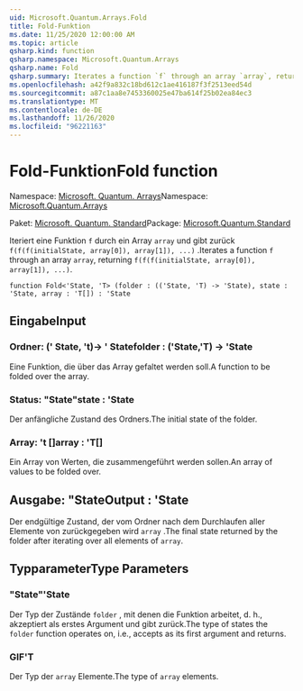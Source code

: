 ```yaml
---
uid: Microsoft.Quantum.Arrays.Fold
title: Fold-Funktion
ms.date: 11/25/2020 12:00:00 AM
ms.topic: article
qsharp.kind: function
qsharp.namespace: Microsoft.Quantum.Arrays
qsharp.name: Fold
qsharp.summary: Iterates a function `f` through an array `array`, returning `f(f(f(initialState, array[0]), array[1]), ...)`.
ms.openlocfilehash: a42f9a832c18bd612c1ae416187f3f2513eed54d
ms.sourcegitcommit: a87c1aa8e7453360025e47ba614f25b02ea84ec3
ms.translationtype: MT
ms.contentlocale: de-DE
ms.lasthandoff: 11/26/2020
ms.locfileid: "96221163"
---
```

# <a name="fold-function"></a><span data-ttu-id="a579e-102">Fold-Funktion</span><span class="sxs-lookup"><span data-stu-id="a579e-102">Fold function</span></span>

<span data-ttu-id="a579e-103">Namespace: [Microsoft. Quantum. Arrays](xref:Microsoft.Quantum.Arrays)</span><span class="sxs-lookup"><span data-stu-id="a579e-103">Namespace: [Microsoft.Quantum.Arrays](xref:Microsoft.Quantum.Arrays)</span></span>

<span data-ttu-id="a579e-104">Paket: [Microsoft. Quantum. Standard](https://nuget.org/packages/Microsoft.Quantum.Standard)</span><span class="sxs-lookup"><span data-stu-id="a579e-104">Package: [Microsoft.Quantum.Standard](https://nuget.org/packages/Microsoft.Quantum.Standard)</span></span>


<span data-ttu-id="a579e-105">Iteriert eine Funktion `f` durch ein Array `array` und gibt zurück `f(f(f(initialState, array[0]), array[1]), ...)` .</span><span class="sxs-lookup"><span data-stu-id="a579e-105">Iterates a function `f` through an array `array`, returning `f(f(f(initialState, array[0]), array[1]), ...)`.</span></span>

```qsharp
function Fold<'State, 'T> (folder : (('State, 'T) -> 'State), state : 'State, array : 'T[]) : 'State
```


## <a name="input"></a><span data-ttu-id="a579e-106">Eingabe</span><span class="sxs-lookup"><span data-stu-id="a579e-106">Input</span></span>

### <a name="folder--statet---state"></a><span data-ttu-id="a579e-107">Ordner: (' State, 't)-> ' State</span><span class="sxs-lookup"><span data-stu-id="a579e-107">folder : ('State,'T) -> 'State</span></span>

<span data-ttu-id="a579e-108">Eine Funktion, die über das Array gefaltet werden soll.</span><span class="sxs-lookup"><span data-stu-id="a579e-108">A function to be folded over the array.</span></span>


### <a name="state--state"></a><span data-ttu-id="a579e-109">Status: "State"</span><span class="sxs-lookup"><span data-stu-id="a579e-109">state : 'State</span></span>

<span data-ttu-id="a579e-110">Der anfängliche Zustand des Ordners.</span><span class="sxs-lookup"><span data-stu-id="a579e-110">The initial state of the folder.</span></span>


### <a name="array--t"></a><span data-ttu-id="a579e-111">Array: 't []</span><span class="sxs-lookup"><span data-stu-id="a579e-111">array : 'T[]</span></span>

<span data-ttu-id="a579e-112">Ein Array von Werten, die zusammengeführt werden sollen.</span><span class="sxs-lookup"><span data-stu-id="a579e-112">An array of values to be folded over.</span></span>



## <a name="output--state"></a><span data-ttu-id="a579e-113">Ausgabe: "State</span><span class="sxs-lookup"><span data-stu-id="a579e-113">Output : 'State</span></span>

<span data-ttu-id="a579e-114">Der endgültige Zustand, der vom Ordner nach dem Durchlaufen aller Elemente von zurückgegeben wird `array` .</span><span class="sxs-lookup"><span data-stu-id="a579e-114">The final state returned by the folder after iterating over all elements of `array`.</span></span>

## <a name="type-parameters"></a><span data-ttu-id="a579e-115">Typparameter</span><span class="sxs-lookup"><span data-stu-id="a579e-115">Type Parameters</span></span>

### <a name="state"></a><span data-ttu-id="a579e-116">"State"</span><span class="sxs-lookup"><span data-stu-id="a579e-116">'State</span></span>

<span data-ttu-id="a579e-117">Der Typ der Zustände `folder` , mit denen die Funktion arbeitet, d. h., akzeptiert als erstes Argument und gibt zurück.</span><span class="sxs-lookup"><span data-stu-id="a579e-117">The type of states the `folder` function operates on, i.e., accepts as its first argument and returns.</span></span>
### <a name="t"></a><span data-ttu-id="a579e-118">GIF</span><span class="sxs-lookup"><span data-stu-id="a579e-118">'T</span></span>

<span data-ttu-id="a579e-119">Der Typ der `array` Elemente.</span><span class="sxs-lookup"><span data-stu-id="a579e-119">The type of `array` elements.</span></span>